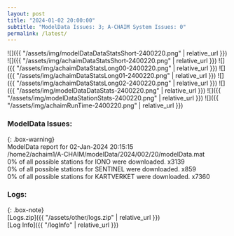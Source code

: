 ```yaml
---
layout: post
title: "2024-01-02 20:00:00"
subtitle: "ModelData Issues: 3; A-CHAIM System Issues: 0"
permalink: /latest/
---
```


![]({{ "/assets/img/modelDataDataStatsShort-2400220.png" | relative_url }})
![]({{ "/assets/img/achaimDataStatsShort-2400220.png" | relative_url }})
![]({{ "/assets/img/achaimDataStatsLong00-2400220.png" | relative_url }})
![]({{ "/assets/img/achaimDataStatsLong01-2400220.png" | relative_url }})
![]({{ "/assets/img/achaimDataStatsLong02-2400220.png" | relative_url }})
![]({{ "/assets/img/modelDataDataStats-2400220.png" | relative_url }})
![]({{ "/assets/img/modelDataStationStats-2400220.png" | relative_url }})
![]({{ "/assets/img/achaimRunTime-2400220.png" | relative_url }})


### ModelData Issues:  
  
{: .box-warning}  
 ModelData report for 02-Jan-2024 20:15:15   
 /home2/achaim1/A-CHAIM/modelData/2024/002/20/modelData.mat   
 0% of all possible stations for IONO were downloaded. x3139   
 0% of all possible stations for SENTINEL were downloaded. x859   
 0% of all possible stations for KARTVERKET were downloaded. x7360   
  


### Logs:  
  
{: .box-note}  
[Logs.zip]({{ "/assets/other/logs.zip" | relative_url }})  
[Log Info]({{ "/logInfo" | relative_url }})  
